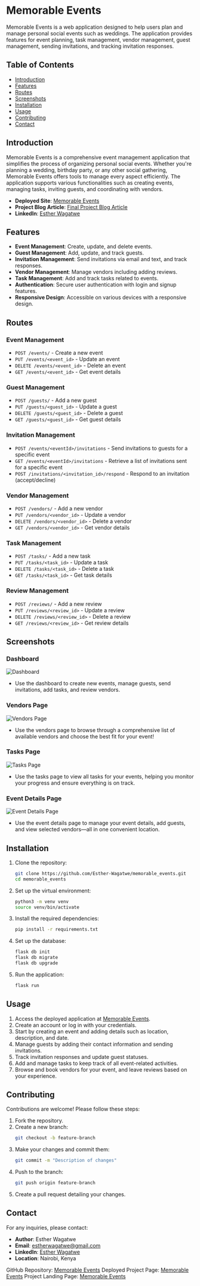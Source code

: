 # Memorable Events

Memorable Events is a web application designed to help users plan and manage personal social events such as weddings. The application provides features for event planning, task management, vendor management, guest management, sending invitations, and tracking invitation responses.

## Table of Contents

- [Introduction](#introduction)
- [Features](#features)
- [Routes](#routes)
- [Screenshots](#screenshots)
- [Installation](#installation)
- [Usage](#usage)
- [Contributing](#contributing)
- [Contact](#contact)

## Introduction

Memorable Events is a comprehensive event management application that simplifies the process of organizing personal social events. Whether you're planning a wedding, birthday party, or any other social gathering, Memorable Events offers tools to manage every aspect efficiently. The application supports various functionalities such as creating events, managing tasks, inviting guests, and coordinating with vendors.

- **Deployed Site**: [Memorable Events](http://52.91.124.142:8000/)
- **Project Blog Article**: [Final Project Blog Article](https://www.linkedin.com/pulse/memorable-events-comprehensive-event-management-web-app-wagatwe-hyf3f/)
- **LinkedIn**: [Esther Wagatwe](https://www.linkedin.com/in/esther-wagatwe/)

## Features

- **Event Management**: Create, update, and delete events.
- **Guest Management**: Add, update, and track guests.
- **Invitation Management**: Send invitations via email and text, and track responses.
- **Vendor Management**: Manage vendors including adding reviews.
- **Task Management**: Add and track tasks related to events.
- **Authentication**: Secure user authentication with login and signup features.
- **Responsive Design**: Accessible on various devices with a responsive design.

## Routes

### Event Management

- `POST /events/` - Create a new event
- `PUT /events/<event_id>` - Update an event
- `DELETE /events/<event_id>` - Delete an event
- `GET /events/<event_id>` - Get event details

### Guest Management

- `POST /guests/` - Add a new guest
- `PUT /guests/<guest_id>` - Update a guest
- `DELETE /guests/<guest_id>` - Delete a guest
- `GET /guests/<guest_id>` - Get guest details

### Invitation Management

- `POST /events/<eventId>/invitations` - Send invitations to guests for a specific event
- `GET /events/<eventId>/invitations` - Retrieve a list of invitations sent for a specific event
- `POST /invitations/<invitation_id>/respond` - Respond to an invitation (accept/decline)

### Vendor Management

- `POST /vendors/` - Add a new vendor
- `PUT /vendors/<vendor_id>` - Update a vendor
- `DELETE /vendors/<vendor_id>` - Delete a vendor
- `GET /vendors/<vendor_id>` - Get vendor details

### Task Management

- `POST /tasks/` - Add a new task
- `PUT /tasks/<task_id>` - Update a task
- `DELETE /tasks/<task_id>` - Delete a task
- `GET /tasks/<task_id>` - Get task details

### Review Management

- `POST /reviews/` - Add a new review
- `PUT /reviews/<review_id>` - Update a review
- `DELETE /reviews/<review_id>` - Delete a review
- `GET /reviews/<review_id>` - Get review details

## Screenshots

### Dashboard
![Dashboard](static/images/dashboard_screenshot.png)
- Use the dashboard to create new events, manage guests, send invitations, add tasks, and review vendors.

### Vendors Page
![Vendors Page](static/images/vendor_screenshot.png)
- Use the vendors page to browse through a comprehensive list of available vendors and choose the best fit for your event!

### Tasks Page
![Tasks Page](static/images/tasks_screenshot.png)
- Use the tasks page to view all tasks for your events, helping you monitor your progress and ensure everything is on track.

### Event Details Page
![Event Details Page](static/images/event_details_screenshot.png)
- Use the event details page to manage your event details, add guests, and view selected vendors—all in one convenient location.

## Installation

1. Clone the repository:
   ```bash
   git clone https://github.com/Esther-Wagatwe/memorable_events.git
   cd memorable_events
   ```

2. Set up the virtual environment:
   ```bash
   python3 -m venv venv
   source venv/bin/activate
   ```

3. Install the required dependencies:
   ```bash
   pip install -r requirements.txt
   ```

4. Set up the database:
   ```bash
   flask db init
   flask db migrate
   flask db upgrade
   ```

5. Run the application:
   ```bash
   flask run
   ```

## Usage

1. Access the deployed application at [Memorable Events](http://52.91.124.142:8000/).
2. Create an account or log in with your credentials.
3. Start by creating an event and adding details such as location, description, and date.
4. Manage guests by adding their contact information and sending invitations.
5. Track invitation responses and update guest statuses.
6. Add and manage tasks to keep track of all event-related activities.
7. Browse and book vendors for your event, and leave reviews based on your experience.

## Contributing

Contributions are welcome! Please follow these steps:

1. Fork the repository.
2. Create a new branch:
   ```bash
   git checkout -b feature-branch
   ```
3. Make your changes and commit them:
   ```bash
   git commit -m "Description of changes"
   ```
4. Push to the branch:
   ```bash
   git push origin feature-branch
   ```
5. Create a pull request detailing your changes.

## Contact

For any inquiries, please contact:
- **Author**: Esther Wagatwe
- **Email**: estherwagatwe@gmail.com
- **LinkedIn**: [Esther Wagatwe](https://www.linkedin.com/in/esther-wagatwe/)
- **Location**: Nairobi, Kenya

GitHub Repository: [Memorable Events](https://github.com/Esther-Wagatwe/memorable_events.git)
Deployed Project Page: [Memorable Events](http://52.91.124.142:8000/)
Project Landing Page: [Memorable Events](http://52.91.124.142:8000/landing)
